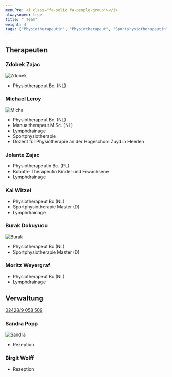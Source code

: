 ```yaml
---
menuPre: <i class="fa-solid fa-people-group"></i>
alwaysopen: true
title: " Team"
weight: 4
tags: ["Physiotherapeutin", "Physiotherapeut", "Sportphysiotherapeutin", "Sportphysiotherapeut", "Verwaltung"]
---
```


## Therapeuten

### Zdobek Zajac

![Zdobek](/teammitglieder/zdobek.jpg?classes=left&lightbox=false)

* Physiotherapeut Bc. (NL)

### Michael Leroy

![Micha](/teammitglieder/michael.jpg?classes=left&lightbox=false)

* Physiotherapeut Bc. (NL)
* Manualtherapeut M.Sc. (NL)
* Lymphdrainage
* Sportphysiotherapie
* Dozent für Physiotherapie an der Hogeschool Zuyd in Heerlen

### Jolante Zajac

* Physiotherapeutin Bc. (PL)
* Bobath- Therapeutin Kinder und Erwachsene
* Lymphdrainage

### Kai Witzel

* Physiotherapeut Bc (NL)
* Sportphysiotherapie Master (D)
* Lymphdrainage

### Burak Dokuyucu

![Burak](/teammitglieder/burak.gif?classes=left&lightbox=false)
* Physiotherapeut Bc (NL)
* Sportphysiotherapie Master (D)

### Moritz Weyergraf

* Physiotherapeut Bc (NL)
* Lymphdrainage

## Verwaltung

<i class="fa-solid fa-phone"></i> [02428/9 058 509](tel:+4924289058509)

### Sandra Popp

![Sandra](/teammitglieder/sandra.gif?classes=left&lightbox=false)

* Rezeption

### Birgit Wolff

* Rezeption
